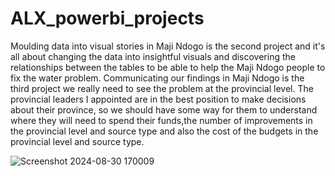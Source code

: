 # ALX_powerbi_projects
Moulding data into visual stories in Maji Ndogo is the second project and it's all about changing the data into insightful visuals and discovering the relationships between the tables to be able to help the  Maji Ndogo people to fix the water problem.
Communicating our findings in Maji Ndogo is the third project we really need to see the problem at the provincial level. The provincial leaders I appointed are in the best position to make decisions about
their province, so we should have some way for them to understand where they will need to spend their funds,the number of improvements in the provincial level and source type and also the cost of the budgets in the  provincial level and source type. 

![Screenshot 2024-08-30 170009](https://github.com/user-attachments/assets/6edaa943-9148-4aa2-b2fe-5386ca133696)
